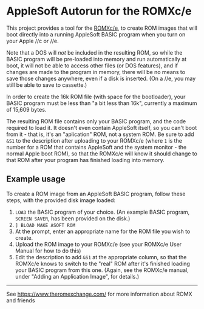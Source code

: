 # AppleSoft Autorun for the ROMXc/e

This project provides a tool for the
[ROMXc/e](https://www.theromexchange.com/), to create
ROM images that will boot directly into a running
AppleSoft BASIC program when you turn on your Apple //c
or //e.

Note that a DOS will *not* be included in the resulting ROM,
so while the BASIC program will be pre-loaded into memory and
run automatically at boot, it will not be able to access other
files (or DOS features), and if changes are made to the
program in memory, there will be no means to save those
changes anywhere, even if a disk is inserted. (On a //e, you
may still be able to save to cassette.)

In order to create the 16k ROM file (with space for the
bootloader), your BASIC program must be less than "a bit less
than 16k", currently a maximum of 15,609 bytes.

The resulting ROM file contains only your BASIC program, and
the code required to load it. It doesn't even contain
AppleSoft itself, so you can't boot from it - that is, it's
an "aplication" ROM, not a system ROM. Be sure to add
`&S1` to the description after uploading to your ROMXc/e
(where `1` is the number for a ROM that contains AppleSoft
and the system monitor - the normal Apple boot ROM),
so that the ROMXc/e will know it should change to that ROM
after your program has finished loading into memory.

## Example usage

To create a ROM image from an AppleSoft BASIC program, follow
these steps, with the provided disk image loaded:

1. `LOAD` the BASIC program of your choice. (An example BASIC
program, `SCREEN SAVER`, has been provided on the disk.)
2. `] BLOAD MAKE ASOFT ROM`
3. At the prompt, enter an appropriate name for the ROM file
you wish to create.
4. Upload the ROM image to your ROMXc/e (see your ROMXc/e
User Manual for how to do this)
5. Edit the description to add `&S1` at the appropriate column,
so that the ROMXc/e knows to switch to the "real" ROM after
it's finished loading your BASIC program from this one.
(Again, see the ROMXc/e manual, under "Adding an Application
Image", for details.)

---

See https://www.theromexchange.com/ for more information about
ROMX and friends
